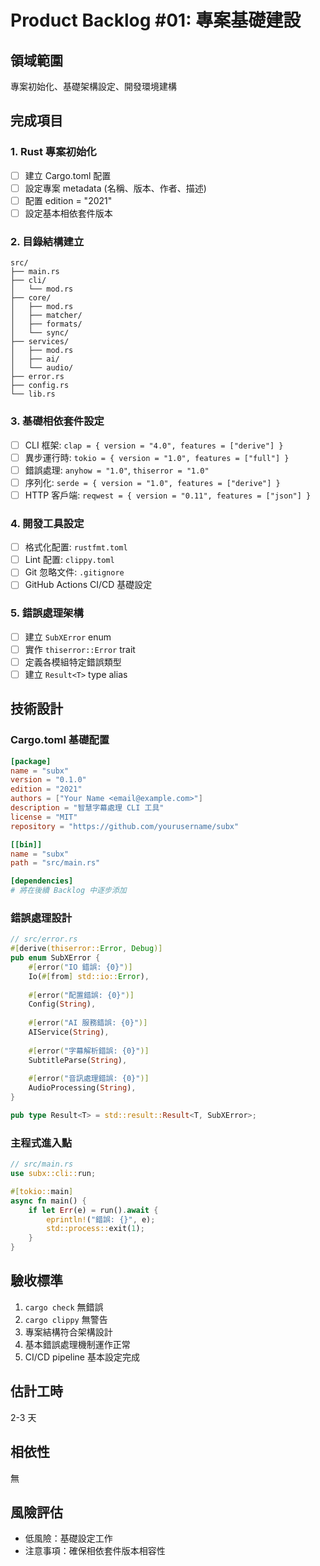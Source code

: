 # Product Backlog #01: 專案基礎建設

## 領域範圍
專案初始化、基礎架構設定、開發環境建構

## 完成項目

### 1. Rust 專案初始化
- [ ] 建立 Cargo.toml 配置
- [ ] 設定專案 metadata (名稱、版本、作者、描述)
- [ ] 配置 edition = "2021"
- [ ] 設定基本相依套件版本

### 2. 目錄結構建立
```
src/
├── main.rs
├── cli/
│   └── mod.rs
├── core/
│   ├── mod.rs
│   ├── matcher/
│   ├── formats/
│   └── sync/
├── services/
│   ├── mod.rs
│   ├── ai/
│   └── audio/
├── error.rs
├── config.rs
└── lib.rs
```

### 3. 基礎相依套件設定
- [ ] CLI 框架: `clap = { version = "4.0", features = ["derive"] }`
- [ ] 異步運行時: `tokio = { version = "1.0", features = ["full"] }`
- [ ] 錯誤處理: `anyhow = "1.0"`, `thiserror = "1.0"`
- [ ] 序列化: `serde = { version = "1.0", features = ["derive"] }`
- [ ] HTTP 客戶端: `reqwest = { version = "0.11", features = ["json"] }`

### 4. 開發工具設定
- [ ] 格式化配置: `rustfmt.toml`
- [ ] Lint 配置: `clippy.toml`
- [ ] Git 忽略文件: `.gitignore`
- [ ] GitHub Actions CI/CD 基礎設定

### 5. 錯誤處理架構
- [ ] 建立 `SubXError` enum
- [ ] 實作 `thiserror::Error` trait
- [ ] 定義各模組特定錯誤類型
- [ ] 建立 `Result<T>` type alias

## 技術設計

### Cargo.toml 基礎配置
```toml
[package]
name = "subx"
version = "0.1.0"
edition = "2021"
authors = ["Your Name <email@example.com>"]
description = "智慧字幕處理 CLI 工具"
license = "MIT"
repository = "https://github.com/yourusername/subx"

[[bin]]
name = "subx"
path = "src/main.rs"

[dependencies]
# 將在後續 Backlog 中逐步添加
```

### 錯誤處理設計
```rust
// src/error.rs
#[derive(thiserror::Error, Debug)]
pub enum SubXError {
    #[error("IO 錯誤: {0}")]
    Io(#[from] std::io::Error),
    
    #[error("配置錯誤: {0}")]
    Config(String),
    
    #[error("AI 服務錯誤: {0}")]
    AIService(String),
    
    #[error("字幕解析錯誤: {0}")]
    SubtitleParse(String),
    
    #[error("音訊處理錯誤: {0}")]
    AudioProcessing(String),
}

pub type Result<T> = std::result::Result<T, SubXError>;
```

### 主程式進入點
```rust
// src/main.rs
use subx::cli::run;

#[tokio::main]
async fn main() {
    if let Err(e) = run().await {
        eprintln!("錯誤: {}", e);
        std::process::exit(1);
    }
}
```

## 驗收標準
1. `cargo check` 無錯誤
2. `cargo clippy` 無警告
3. 專案結構符合架構設計
4. 基本錯誤處理機制運作正常
5. CI/CD pipeline 基本設定完成

## 估計工時
2-3 天

## 相依性
無

## 風險評估
- 低風險：基礎設定工作
- 注意事項：確保相依套件版本相容性
